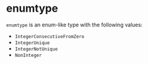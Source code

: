 <!-- This is an automatically generated file. Do not edit it manually. -->

# enumtype

`enumtype` is an enum-like type with the following values:


- `IntegerConsecutiveFromZero`
- `IntegerUnique`
- `IntegerNotUnique`
- `NonInteger`
